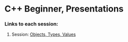 # C++ Beginner, Presentations

### Links to each session:
  1. Session: [Objects, Types, Values](http://zeexia.github.io/Cpp-Pres/object_type_value.html)
